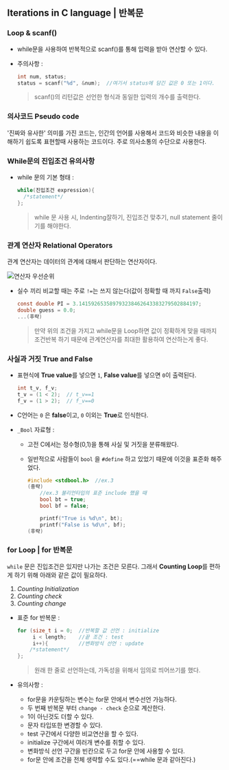 ## Iterations in C language | 반복문 

### Loop & scanf()

- while문을 사용하여 반복적으로 scanf()를 통해 입력을 받아 연산할 수 있다.

- 주의사항 : 

  ```c
  int num, status;
  status = scanf("%d", &num);  //여기서 status에 담긴 값은 0 또는 1이다. 
  ```

  > scanf()의 리턴값은 선언한 형식과 동일한 입력의 개수를 출력한다.



### 의사코드 Pseudo code

'진짜와 유사한' 의미를 가진 코드는, 인간의 언어를 사용해서 코드와 비슷한 내용을 이해하기 쉽도록 표현할때 사용하는 코드이다. 주로 의사소통의 수단으로 사용한다.



### While문의 진입조건 유의사항

- while 문의 기본 형태 :

  ```C
  while(진입조건 expression){
  	/*statement*/
  };
  ```

  > while 문 사용 시, Indenting잘하기, 진입조건 맞추기, null statement 줄이기를 해야한다.



### 관계 연산자 Relational Operators

관계 연산자는 데이터의 관계에 대해서 판단하는 연산자이다.

![연산자 우선순위](https://lh3.googleusercontent.com/proxy/4AqFEhIF6CLApzHZxD0PNTcJJk2cT-K0xOpkNBDTESK7-9surN7UfJ-P3g8fWMGPnxfK2Lmo4AIUJVDalXWS1VmAxWDId6VH7M_35UQW4SuclRVdsHAxlAiVAGEwHwMLeY8Pvji86WkdWwrQ8EL_gtLB)

- 실수 끼리 비교할 때는 주로 `!=`는 쓰지 않는다(값이 정확할 때 까지 `False`출력)

  ```c
  const double PI = 3.141592653589793238462643383279502884197;
  double guess = 0.0;
  ...(후략)
  ```

  > 만약 위의 조건을 가지고 while문을 Loop하면 값이 정확하게 맞을 때까지 조건반복 하기 때문에 관계연산자를 최대한 활용하여 연산하는게 좋다.



### 사실과 거짓 True and False

- 표현식에 **True value**를 넣으면 `1`, **False value**를 넣으면 `0`이 출력된다. 

  ```c
  int t_v, f_v;
  t_v = (1 < 2);  // t_v==1
  f_v = (1 > 2);  // f_v==0
  ```

- C언어는 `0` 은 **false**이고, `0` 이외는 **True**로 인식한다.

- `_Bool` 자료형 :

  - 고전 C에서는 정수형(0,1)을 통해 사실 및 거짓을 분류해왔다.

  - 일반적으로 사람들이 `bool` 을 `#define` 하고 있었기 때문에 이것을 표준화 해주었다.

    ```c
    #include <stdbool.h>  //ex.3
    (중략)
    	//ex.3 불리언타입의 표준 include 했을 때
    	bool bt = true;
    	bool bf = false;
    
    	printf("True is %d\n", bt);
    	printf("False is %d\n", bf);
    (후략)
    ```



### for Loop | for 반복문

`while` 문은 진입조건은 있지만 나가는 조건은 모른다. 그래서 **Counting Loop**를 편하게 하기 위해 아래와 같은 값이 필요하다.

1. *Counting Initialization*
2. *Counting check*
3. *Counting change*

- 표준 for 반복문 :

  ```c
  for (size_t i = 0;  //반복할 값 선언 : initialize
       i < length;    //끝 조건 : test
       i++){          //변화방식 선언 : update
      /*statement*/
  };
  ```

  > 원래 한 줄로 선언하는데, 가독성을 위해서 임의로 띄어쓰기를 했다.

- 유의사항 :
  - for문을 카운팅하는 변수는 for문 안에서 변수선언 가능하다.
  - 두 번째 반복문 부터 `change - check` 순으로 계산한다.
  - 1이 아닌것도 더할 수 있다.
  - 문자 타입또한 변경할 수 있다.
  - test 구간에서 다양한 비교연산을 할 수 있다.
  - initialize 구간에서 여러개 변수를 취할 수 있다.
  - 변화방식 선언 구간을 빈칸으로 두고 for문 안에 사용할 수 있다.
  - for문 안에 조건을 전체 생략할 수도 있다.(==while 문과 같아진다.)



